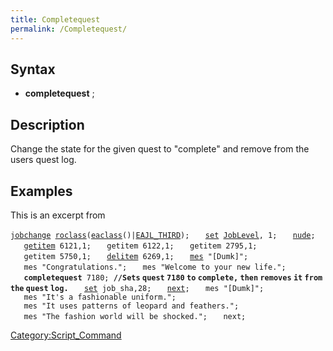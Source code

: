 ```yaml
---
title: Completequest
permalink: /Completequest/
---
```


Syntax
------

-   **completequest** <ID>;

Description
-----------

Change the state for the given quest <ID> to "complete" and remove from the users quest log.

Examples
--------

This is an excerpt from

[`jobchange`](/jobchange "wikilink")` `[`roclass`](/roclass "wikilink")`(`[`eaclass`](/eaclass "wikilink")`()|`[`EAJL_THIRD`](/Variables#Constants "wikilink")`);`
`   `[`set`](/set "wikilink")` `[`JobLevel`](/Variables#Parameter_Constants "wikilink")`, 1;`
`   `[`nude`](/nude "wikilink")`;`
`   `[`getitem`](/getitem "wikilink")` 6121,1;`
`   getitem 6122,1;`
`   getitem 2795,1;`
`   getitem 5750,1;`
`   `[`delitem`](/delitem "wikilink")` 6269,1;`
`   `[`mes`](/mes "wikilink")` "[Dumk]";`
`   mes "Congratulations.";`
`   mes "Welcome to your new life.";`
`   `**`completequest`**` 7180; `**`//Sets` `quest` `7180` `to` `complete,` `then` `removes` `it` `from` `the` `quest` `log.`**
`   `[`set`](/set "wikilink")` job_sha,28;`
`   `[`next`](/next "wikilink")`;`
`   mes "[Dumk]";`
`   mes "It's a fashionable uniform.";`
`   mes "It uses patterns of leopard and feathers.";`
`   mes "The fashion world will be shocked.";`
`   next;`

[Category:Script_Command](/Category:Script_Command "wikilink")